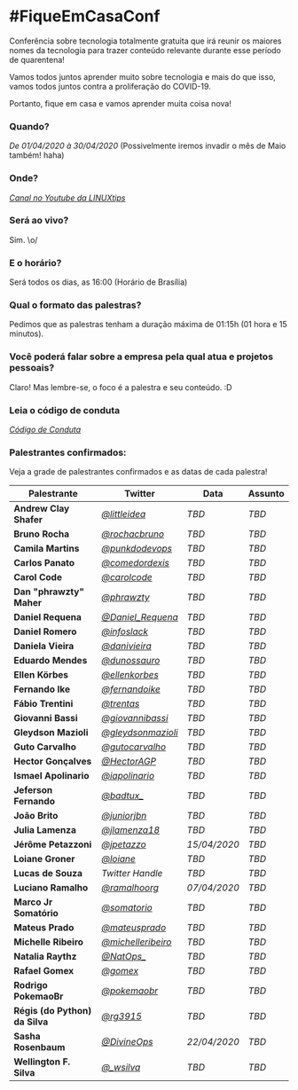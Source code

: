 # #FiqueEmCasaConf

Conferência sobre tecnologia totalmente gratuita que irá reunir os maiores nomes da tecnologia para trazer conteúdo relevante durante esse período de quarentena!

Vamos todos juntos aprender muito sobre tecnologia e mais do que isso, vamos todos juntos contra a proliferação do COVID-19.

Portanto, fique em casa e vamos aprender muita coisa nova!

### Quando? 
*De 01/04/2020 à 30/04/2020* (Possivelmente iremos invadir o mês de Maio também! haha)

### Onde?
*[Canal no Youtube da LINUXtips](https://youtube.com/linuxtips)*

### Será ao vivo?
Sim. \o/

### E o horário?
Será todos os dias, as 16:00 (Horário de Brasília)

### Qual o formato das palestras?
Pedimos que as palestras tenham a duração máxima de 01:15h (01 hora e 15 minutos).

### Você poderá falar sobre a empresa pela qual atua e projetos pessoais?
Claro! Mas lembre-se, o foco é a palestra e seu conteúdo. :D

### Leia o código de conduta
*[Código de Conduta](https://github.com/linuxtips/FiqueEmCasaConf/blob/master/codigodeconduta.md)*

### Palestrantes confirmados:
Veja a grade de palestrantes confirmados e as datas de cada palestra!

Palestrante | Twitter | Data | Assunto
--- | --- | --- | --
**Andrew Clay Shafer** | *[@littleidea](https://twitter.com/littleidea)* | *TBD* | *TBD*
**Bruno Rocha** | *[@rochacbruno](https://twitter.com/rochacbruno)* | *TBD* | *TBD*
**Camila Martins** | *[@punkdodevops](https://twitter.com/punkdodevops)* | *TBD* | *TBD*
**Carlos Panato** | *[@comedordexis](https://twitter.com/comedordexis)* | *TBD* | *TBD*
**Carol Code** | *[@carolcode](https://twitter.com/carolcode)* | *TBD* | *TBD*
**Dan "phrawzty" Maher** | *[@phrawzty](https://twitter.com/phrawzty)* | *TBD* | *TBD*
**Daniel Requena** | *[@Daniel_Requena](https://twitter.com/Daniel_Requena)* | *TBD* | *TBD*
**Daniel Romero** | *[@infoslack](https://twitter.com/infoslack)* | *TBD* | *TBD*
**Daniela Vieira** | *[@danivieira](https://twitter.com/danivieira)* | *TBD* | *TBD*
**Eduardo Mendes** | *[@dunossauro](https://twitter.com/dunossauro)* | *TBD* | *TBD*
**Ellen Körbes** | *[@ellenkorbes](https://twitter.com/ellenkorbes)* | *TBD* | *TBD*
**Fernando Ike** | *[@fernandoike](https://twitter.com/fernandoike)* | *TBD* | *TBD*
**Fábio Trentini** | *[@trentas](https://twitter.com/trentas)* | *TBD* | *TBD*
**Giovanni Bassi** | *[@giovannibassi](https://twitter.com/giovannibassi)* | *TBD* | *TBD*
**Gleydson Mazioli** | *[@gleydsonmazioli](https://twitter.com/gleydsonmazioli)* | *TBD* | *TBD*
**Guto Carvalho** | *[@gutocarvalho](https://twitter.com/gutocarvalho)* | *TBD* | *TBD*
**Hector Gonçalves** | *[@HectorAGP](https://twitter.com/HectorAGP)* | *TBD* | *TBD*
**Ismael Apolinario** | *[@iapolinario](https://twitter.com/iapolinario)* | *TBD* | *TBD*
**Jeferson Fernando** | *[@badtux_](https://twitter.com/badtux_)* | *TBD* | *TBD*
**João Brito** | *[@juniorjbn](https://twitter.com/juniorjbn)* | *TBD* | *TBD*
**Julia Lamenza** | *[@jlamenza18](https://twitter.com/jlamenza18)* | *TBD* | *TBD*
**Jérôme Petazzoni** | *[@jpetazzo](https://twitter.com/jpetazzo)* | *15/04/2020* | *TBD*
**Loiane Groner** | *[@loiane](https://twitter.com/loiane)* | *TBD* | *TBD*
**Lucas de Souza** | *Twitter Handle* | *TBD* | *TBD*
**Luciano Ramalho** | *[@ramalhoorg](https://twitter.com/ramalhoorg)* | *07/04/2020* | *TBD*
**Marco Jr Somatório** | *[@somatorio](https://twitter.com/somatorio)* | *TBD* | *TBD*
**Mateus Prado** | *[@mateusprado](https://twitter.com/mateusprado)* | *TBD* | *TBD*
**Michelle Ribeiro** | *[@michelleribeiro](https://twitter.com/michelleribeiro)* | *TBD* | *TBD*
**Natalia Raythz** | *[@NatOps_](https://twitter.com/NatOps_)* | *TBD* | *TBD*
**Rafael Gomex** | *[@gomex](https://twitter.com/gomex)* | *TBD* | *TBD*
**Rodrigo PokemaoBr** | *[@pokemaobr](https://twitter.com/pokemaobr)* | *TBD* | *TBD*
**Régis (do Python) da Silva** | *[@rg3915](https://twitter.com/rg3915)* | *TBD* | *TBD*
**Sasha Rosenbaum** | *[@DivineOps](https://twitter.com/DivineOps)* | *22/04/2020* | *TBD*
**Wellington F. Silva** | *[@_wsilva](https://twitter.com/_wsilva)* | *TBD* | *TBD*